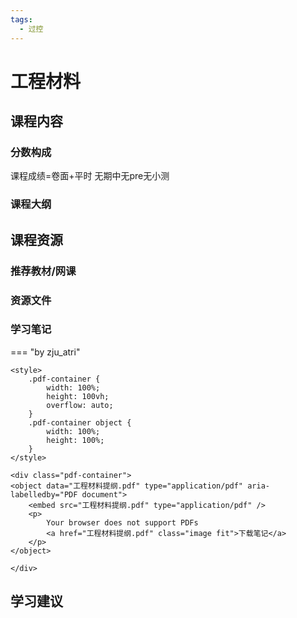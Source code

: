 ```yaml
---
tags:
  - 过控
---
```


# 工程材料

## 课程内容

### 分数构成

课程成绩=卷面+平时 无期中无pre无小测

### 课程大纲





## 课程资源

### 推荐教材/网课

### 资源文件

### 学习笔记

=== "by zju_atri"

    <style>
        .pdf-container {
            width: 100%;
            height: 100vh;
            overflow: auto;
        }
        .pdf-container object {
            width: 100%;
            height: 100%;
        }
    </style>

    <div class="pdf-container">
    <object data="工程材料提纲.pdf" type="application/pdf" aria-labelledby="PDF document">
        <embed src="工程材料提纲.pdf" type="application/pdf" />
        <p>
            Your browser does not support PDFs
            <a href="工程材料提纲.pdf" class="image fit">下载笔记</a>
        </p>
    </object>

    </div>

## 学习建议


